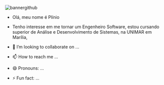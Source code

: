 ![bannergithub](https://github.com/user-attachments/assets/8254ed29-3dde-4296-8703-a8a959fef7fd)


- Olá, meu nome é Plínio

- Tenho interesse em me tornar um Engenheiro Software, estou cursando superior de Análise e Desenvolvimento de Sistemas, na UNIMAR em Marília,
- 💞️ I’m looking to collaborate on ...
- 📫 How to reach me ...
- 😄 Pronouns: ...
- ⚡ Fun fact: ...

<!---
pllniw/pllniw is a ✨ special ✨ repository because its `README.md` (this file) appears on your GitHub profile.
You can click the Preview link to take a look at your changes.
--->
